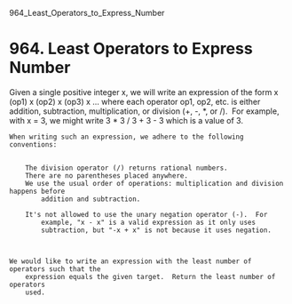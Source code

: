 964_Least_Operators_to_Express_Number
# 964. Least Operators to Express Number

Given a single positive integer x, we will write an expression of the form
        x (op1) x (op2) x (op3) x ... where each operator op1, op2,
        etc. is either addition, subtraction, multiplication, or division (+,
        -, *, or /).  For example, with x =
            3, we might write 3 * 3 / 3 + 3 - 3 which is a value of 3.

    When writing such an expression, we adhere to the following conventions:

    
        The division operator (/) returns rational numbers.
        There are no parentheses placed anywhere.
        We use the usual order of operations: multiplication and division happens before
            addition and subtraction.
        
        It's not allowed to use the unary negation operator (-).  For
            example, "x - x" is a valid expression as it only uses
            subtraction, but "-x + x" is not because it uses negation.
        
    

    We would like to write an expression with the least number of operators such that the
        expression equals the given target.  Return the least number of operators
        used.